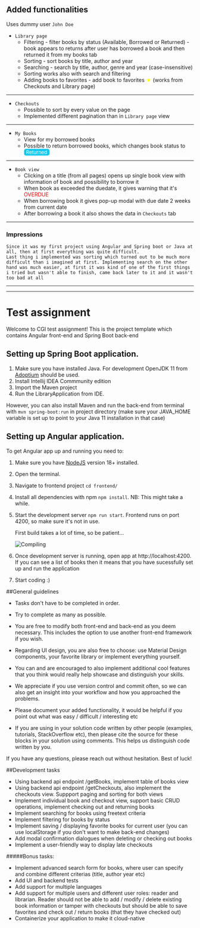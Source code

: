 
## Added functionalities
Uses dummy user `John Doe`

* `Library page `
   - Filtering - filter books by status (Available, Borrowed or Returned) - book appears to returns after user has borrowed a book and then returned it from my books tab
   - Sorting - sort books by title, author and year
   - Searching - search by title, author, genre and year (case-insensitive)
   - Sorting works also with search and filtering
   - Adding books to favorites - add book to favorites <span style="color: yellow">&#9733;</span> (works from Checkouts and Library page)
---
* `Checkouts`
   * Possible to sort by every value on the page
   * Implemented different pagination than in `Library page` view
---
* `My Books`
   - View for my borrowed books
   - Possible to return borrowed books, which changes book status to <a style="color:white; text-decoration:none; background-color:rgb(13,202,240); font-size:13px; padding:1px 6px; border-radius:5px;">Returned </a>

---
* `Book view`
   - Clicking on a title (from all pages) opens up single book view with information of book and possibility to borrow it
   - When book as exceeded the duedate, it gives warning that it's  <span style="color:red;">OVERDUE</span>
   - When borrowing book it gives pop-up modal with due date 2 weeks from current date
   - After borrowing a book it also shows the data in `Checkouts` tab

---

### Impressions 

```
Since it was my first project using Angular and Spring boot or Java at all, then at first everything was quite difficult. 
Last thing i implemented was sorting which turned out to be much more difficult than i imagined at first. Implementing search on the other hand was much easier, at first it was kind of one of the first things i tried but wasn't able to finish, came back later to it and it wasn't too bad at all
```
----------------------------------------------------------------------------
---

# Test assignment

Welcome to CGI test assignment!
This is the project template which contains Angular front-end and Spring Boot back-end

## Setting up Spring Boot application.

1. Make sure you have installed Java. For development OpenJDK 11 from [Adoptium](https://adoptium.net/) should be used.
2. Install Intellij IDEA Commmunity edition
3. Import the Maven project
4. Run the LibraryApplication from IDE.

However, you can also install Maven and run the back-end from terminal with
`mvn spring-boot:run` in project directory
(make sure your JAVA_HOME variable is set up to point to
your Java 11 installation in that case)

## Setting up Angular application.

To get Angular app up and running you need to:

1. Make sure you have [NodeJS](https://nodejs.org/en/download/) version 18+ installed.
2. Open the terminal.
3. Navigate to frontend project `cd frontend/`
4. Install all dependencies with npm `npm install`. NB: This might take a while.
5. Start the development server `npm run start`.
   Frontend runs on port 4200, so make sure it's not in use.
   
   First build takes a lot of time, so be patient...

   ![Compiling](https://imgs.xkcd.com/comics/compiling.png)
6. Once development server is running, open app at http://localhost:4200. If you can see a list of books then it means that you have sucessfully set up and run the application
7. Start coding :)

##General guidelines

* Tasks don't have to be completed in order.
* Try to complete as many as possible. 
* You are free to modify both front-end and back-end as you deem necessary. This includes the option to use another front-end framework if you wish.
* Regarding UI design, you are also free to choose: use Material Design components, your favorite library or implement everything yourself.
* You can and are encouraged to also implement additional cool features that you think would
really help showcase and distinguish your skills.

* We appreciate if you use version control and commit often, so we can also get an insight into your
workflow and how you approached the problems. 

* Please document your added functionality, it would be helpful if you point out what was easy / difficult / interesting etc

* If you are using in your solution code written by other people 
(examples, tutorials, StackOverflow etc), then please cite the source for these blocks
in your solution using comments. This helps us distinguish code written by you.

If you have any questions, please reach out without hesitation. Best of luck!

##Development tasks

* Using backend api endpoint /getBooks, implement table of books view
* Using backend api endpoint /getCheckouts, also implement the checkouts view. Suppport paging and sorting for both views
* Implement individual book and checkout view, support basic CRUD operations, implement checking out and returning books
* Implement searching for books using freetext criteria
* Implement filtering for books by status
* Implement saving / displaying favorite books for current user (you can use localStorage if you don't want to make back-end changes)
* Add modal confirmation dialogues when deleting or checking out books
* Implement a user-friendly way to display late checkouts

#####Bonus tasks:
* Implement advanced search form for books, where user can specify and combine different criterias (title, author year etc)
* Add UI and backend tests 
* Add support for multiple languages
* Add support for multiple users and different user roles: reader and librarian.
Reader should not be able to add / modify / delete existing book information or tamper with checkouts
but should be able to save favorites and check out / return books (that they have checked out)
* Containerize your application to make it cloud-native

